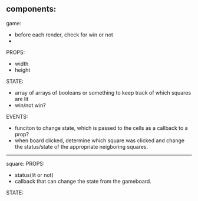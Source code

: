 components:
---------------
game:
- before each render, check for win or not
-
PROPS:
- width
- height

STATE:
- array of arrays of booleans or something to keep track of which squares are lit
- win/not win?

EVENTS:
- funciton to change state, which is passed to the cells as a callback to a prop?
- when board clicked, determine which square was clicked and change the status/state of the appropriate neigboring squares.

------------
square:
PROPS:
- status(lit or not)
- callback that can change the state from the gameboard.

STATE:
